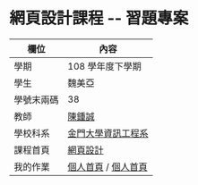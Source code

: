# 網頁設計課程 -- 習題專案

欄位 | 內容
-----|--------
學期 | 108 學年度下學期
學生 |  魏美亞
學號末兩碼 | 38
教師 | [陳鍾誠](https://misavo.com/blog/%E9%99%B3%E9%8D%BE%E8%AA%A0)
學校科系 | [金門大學資訊工程系](https://www.nqu.edu.tw/educsie/index.php)
課程首頁 | [網頁設計](https://misavo.com/blog/%E9%99%B3%E9%8D%BE%E8%AA%A0/%E8%AA%B2%E7%A8%8B/%E7%B6%B2%E9%A0%81%E8%A8%AD%E8%A8%88)
我的作業 | [個人首頁](https://nubletz.github.io/wp108b/homework/My%20Profile/Index.htm) / [個人首頁](https://nubletz.github.io/wp108b/homework/My%20Profile/Index.htm)
